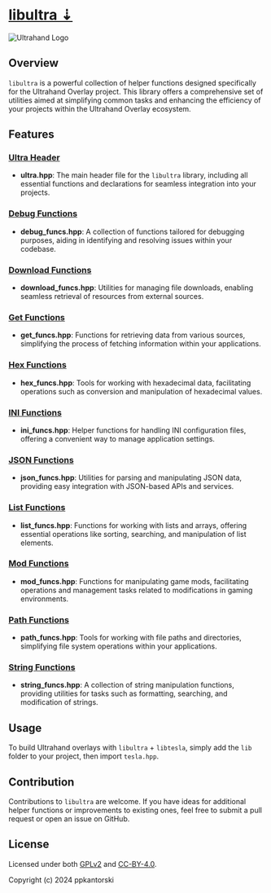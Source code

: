 # [libultra ⇣](https://download-directory.github.io/?url=https://github.com/ppkantorski/Ultrahand-Overlay/tree/main/lib/libultra)

![Ultrahand Logo](https://github.com/ppkantorski/Ultrahand-Overlay/blob/main/.pics/ultrahand.png)


## Overview

`libultra` is a powerful collection of helper functions designed specifically for the Ultrahand Overlay project. This library offers a comprehensive set of utilities aimed at simplifying common tasks and enhancing the efficiency of your projects within the Ultrahand Overlay ecosystem.

## Features

### [Ultra Header](/lib/libultra/include/ultra.hpp)

- **ultra.hpp**: The main header file for the `libultra` library, including all essential functions and declarations for seamless integration into your projects.

### [Debug Functions](/lib/libultra/include/debug_funcs.hpp)

- **debug_funcs.hpp**: A collection of functions tailored for debugging purposes, aiding in identifying and resolving issues within your codebase.

### [Download Functions](/lib/libultra/include/download_funcs.hpp)

- **download_funcs.hpp**: Utilities for managing file downloads, enabling seamless retrieval of resources from external sources.

### [Get Functions](/lib/libultra/include/get_funcs.hpp)

- **get_funcs.hpp**: Functions for retrieving data from various sources, simplifying the process of fetching information within your applications.

### [Hex Functions](/lib/libultra/include/hex_funcs.hpp)

- **hex_funcs.hpp**: Tools for working with hexadecimal data, facilitating operations such as conversion and manipulation of hexadecimal values.

### [INI Functions](/lib/libultra/include/ini_funcs.hpp)

- **ini_funcs.hpp**: Helper functions for handling INI configuration files, offering a convenient way to manage application settings.

### [JSON Functions](/lib/libultra/include/json_funcs.hpp)

- **json_funcs.hpp**: Utilities for parsing and manipulating JSON data, providing easy integration with JSON-based APIs and services.

### [List Functions](/lib/libultra/include/list_funcs.hpp)

- **list_funcs.hpp**: Functions for working with lists and arrays, offering essential operations like sorting, searching, and manipulation of list elements.

### [Mod Functions](/lib/libultra/include/mod_funcs.hpp)

- **mod_funcs.hpp**: Functions for manipulating game mods, facilitating operations and management tasks related to modifications in gaming environments.

### [Path Functions](/lib/libultra/include/path_funcs.hpp)

- **path_funcs.hpp**: Tools for working with file paths and directories, simplifying file system operations within your applications.

### [String Functions](/lib/libultra/include/string_funcs.hpp)

- **string_funcs.hpp**: A collection of string manipulation functions, providing utilities for tasks such as formatting, searching, and modification of strings.


## Usage

To build Ultrahand overlays with `libultra` + `libtesla`, simply add the `lib` folder to your project, then import `tesla.hpp`.

## Contribution

Contributions to `libultra` are welcome. If you have ideas for additional helper functions or improvements to existing ones, feel free to submit a pull request or open an issue on GitHub.

## License

Licensed under both [GPLv2](LICENSE) and [CC-BY-4.0](SUB_LICENSE).

Copyright (c) 2024 ppkantorski
